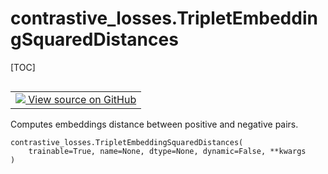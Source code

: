 <!-- lint-g3mark -->

# contrastive_losses.TripletEmbeddingSquaredDistances

[TOC]

<!-- Insert buttons and diff -->

<table class="tfo-notebook-buttons tfo-api nocontent" align="left">
<td>
  <a target="_blank" href="https://github.com/tensorflow/gnn/tree/master/tensorflow_gnn/models/contrastive_losses/layers.py#L334-L360">
    <img src="https://www.tensorflow.org/images/GitHub-Mark-32px.png" />
    View source on GitHub
  </a>
</td>
</table>

Computes embeddings distance between positive and negative pairs.

<pre class="devsite-click-to-copy prettyprint lang-py tfo-signature-link">
<code>contrastive_losses.TripletEmbeddingSquaredDistances(
    trainable=True, name=None, dtype=None, dynamic=False, **kwargs
)
</code></pre>

<!-- Placeholder for "Used in" -->
